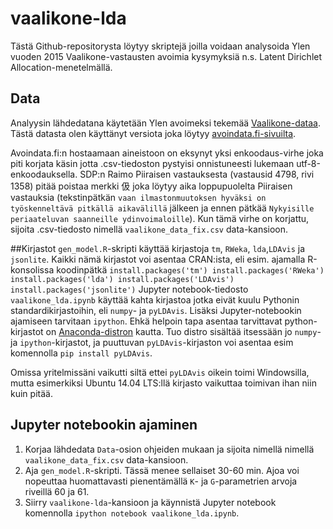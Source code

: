 vaalikone-lda
===================
Tästä Github-repositorysta löytyy skriptejä joilla voidaan analysoida Ylen vuoden 2015 Vaalikone-vastausten avoimia kysymyksiä n.s. Latent Dirichlet Allocation-menetelmällä.

## Data
Analyysin lähdedatana käytetään Ylen avoimeksi tekemää [Vaalikone-dataa](http://yle.fi/uutiset/yle_julkaisee_vaalikoneen_vastaukset_avoimena_datana/7869597).  Tästä datasta olen käyttänyt versiota joka löytyy [avoindata.fi-sivuilta](https://www.avoindata.fi/data/fi/dataset/eduskuntavaalien-2015-ylen-vaalikoneen-vastaukset-ja-ehdokkaiden-taustatiedot).

Avoindata.fi:n hostaamaan aineistoon on eksynyt yksi enkoodaus-virhe joka piti korjata käsin jotta .csv-tiedoston pystyisi onnistuneesti lukemaan utf-8-enkoodauksella. SDP:n Raimo Piiraisen vastauksesta (vastausid 4798, rivi 1358) pitää poistaa merkki 伋 joka löytyy aika loppupuolelta Piiraisen vastauksia (tekstinpätkän `vaan ilmastonmuutoksen hyväksi on työskenneltävä pitkällä aikavälillä` jälkeen ja ennen pätkää `Nykyisille periaateluvan saanneille ydinvoimaloille`). Kun tämä virhe on korjattu, sijoita .csv-tiedosto nimellä `vaalikone_data_fix.csv` data-kansioon.

##Kirjastot
`gen_model.R`-skripti käyttää kirjastoja `tm`, `RWeka`, `lda`,`LDAvis` ja `jsonlite`. Kaikki nämä kirjastot voi asentaa CRAN:ista, eli esim. ajamalla R-konsolissa koodinpätkä
``
install.packages('tm')
install.packages('RWeka')
install.packages('lda')
install.packages('LDAvis')
install.packages('jsonlite')
``
Jupyter notebook-tiedosto `vaalikone_lda.ipynb` käyttää kahta kirjastoa jotka eivät kuulu Pythonin standardikirjastoihin, eli `numpy`- ja `pyLDAvis`. Lisäksi Jupyter-notebookin ajamiseen tarvitaan `ipython`. Ehkä helpoin tapa asentaa tarvittavat python-kirjastot on [Anaconda-distron](http://continuum.io/downloads) kautta. Tuo distro sisältää itsessään jo `numpy`- ja `ipython`-kirjastot, ja puuttuvan `pyLDAvis`-kirjaston voi asentaa esim komennolla `pip install pyLDAvis`.

Omissa yritelmissäni vaikutti siltä ettei `pyLDAvis` oikein toimi Windowsilla, mutta esimerkiksi Ubuntu 14.04 LTS:llä kirjasto vaikuttaa toimivan ihan niin kuin pitää.

## Jupyter notebookin ajaminen
1. Korjaa lähdedata `Data`-osion ohjeiden mukaan ja sijoita nimellä nimellä `vaalikone_data_fix.csv` data-kansioon.
2. Aja `gen_model.R`-skripti. Tässä menee sellaiset 30-60 min. Ajoa voi nopeuttaa huomattavasti pienentämällä `K`- ja `G`-parametrien arvoja riveillä 60 ja 61.
3. Siirry `vaalikone-lda`-kansioon ja käynnistä Jupyter notebook komennolla `ipython notebook vaalikone_lda.ipynb`.
